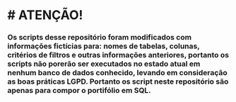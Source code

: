 # # ATENÇÃO!

### Os scripts desse repositório foram modificados com informações fictícias para: nomes de tabelas, colunas, critérios de filtros e outras informações anteriores, portanto os scripts não porerão ser executados no estado atual em nenhum banco de dados conhecido, levando em consideração as boas práticas LGPD. Portanto os script neste repositório são apenas para compor o portifólio em SQL.
